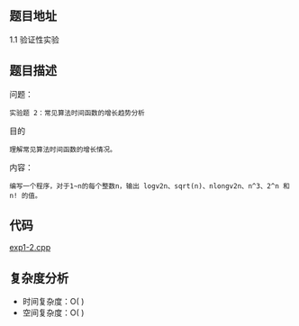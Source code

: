 <!--
 * @Date        : 2020-05-02 20:37:47
 * @LastEditors : anlzou
 * @Github      : https://github.com/anlzou
 * @LastEditTime: 2020-05-22 10:56:27
 * @FilePath    : \data-structure\chapters\chapter01-introduction\test-2.md
 * @Describe    : 
 -->
## 题目地址
1.1 验证性实验

## 题目描述

问题：
```
实验题 2：常见算法时间函数的增长趋势分析
```
目的
```
理解常见算法时间函数的增长情况。
```

内容：
```
编写一个程序，对于1~n的每个整数n，输出 logv2n、sqrt(n)、nlongv2n、n^3、2^n 和 n! 的值。
```

## 代码
[exp1-2.cpp](./code/exp1-2.cpp)

## 复杂度分析

- 时间复杂度：O( )
- 空间复杂度：O( )